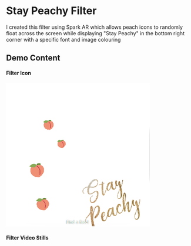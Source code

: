 # Stay Peachy Filter

I created this filter using Spark AR which allows peach icons to randomly float across the screen while displaying "Stay Peachy" in the bottom right corner with a specific font and image colouring

## Demo Content

#### Filter Icon
![Peach Filter Icon](FilterIcon.png)

#### Filter Video Stills
